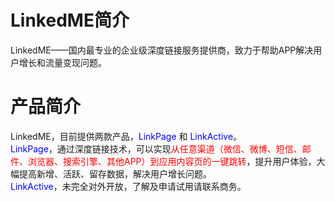 # LinkedME简介
LinkedME——国内最专业的企业级深度链接服务提供商，致力于帮助APP解决用户增长和流量变现问题。

# 产品简介
LinkedME，目前提供两款产品，<font color="blue">LinkPage</font> 和 <font color="blue">LinkActive</font>。  
<font color="blue">LinkPage</font>，通过深度链接技术，可以实现<font color="red">从任意渠道（微信、微博、短信、邮件、浏览器、搜索引擎、其他APP）到应用内容页的一键跳转</font>，提升用户体验，大幅提高新增、活跃、留存数据，解决用户增长问题。  
<font color="blue">LinkActive</font>，未完全对外开放，了解及申请试用请联系商务。